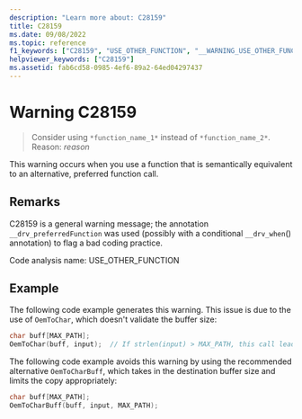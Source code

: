 ```yaml
---
description: "Learn more about: C28159"
title: C28159
ms.date: 09/08/2022
ms.topic: reference
f1_keywords: ["C28159", "USE_OTHER_FUNCTION", "__WARNING_USE_OTHER_FUNCTION"]
helpviewer_keywords: ["C28159"]
ms.assetid: fab6cd58-0985-4ef6-89a2-64ed04297437
---
```

# Warning C28159

> Consider using `*function_name_1*` instead of `*function_name_2*`. Reason: *reason*

This warning occurs when you use a function that is semantically equivalent to an alternative, preferred function call. 

## Remarks

C28159 is a general warning message; the annotation `__drv_preferredFunction` was used (possibly with a conditional `__drv_when`() annotation) to flag a bad coding practice.

Code analysis name: USE_OTHER_FUNCTION

## Example

The following code example generates this warning. This issue is due to the use of `OemToChar`, which doesn't validate the buffer size:

```cpp
char buff[MAX_PATH];
OemToChar(buff, input);  // If strlen(input) > MAX_PATH, this call leads to buffer overrun
```

The following code example avoids this warning by using the recommended alternative `OemToCharBuff`, which takes in the destination buffer size and limits the copy appropriately:

```cpp
char buff[MAX_PATH];
OemToCharBuff(buff, input, MAX_PATH);
```

